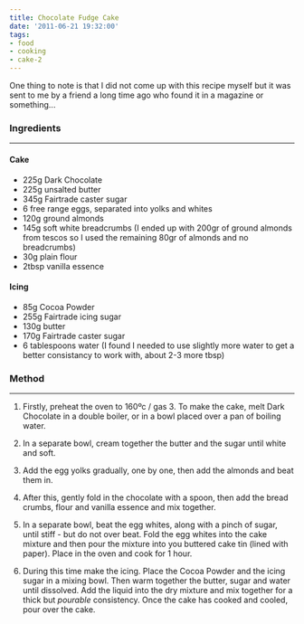 ```yaml
---
title: Chocolate Fudge Cake
date: '2011-06-21 19:32:00'
tags:
- food
- cooking
- cake-2
---
```


One thing to note is that I did not come up with this recipe myself but it was sent to me by a friend a long time ago who found it in a magazine or something...

### Ingredients

---
#### Cake

* 225g Dark Chocolate
* 225g unsalted butter
* 345g Fairtrade caster sugar
* 6 free range eggs, separated into yolks and whites
* 120g ground almonds
* 145g soft white breadcrumbs (I ended up with 200gr of ground almonds from tescos so I used the remaining 80gr of almonds and no breadcrumbs)
* 30g plain flour
* 2tbsp vanilla essence

#### Icing

* 85g Cocoa Powder
* 255g Fairtrade icing sugar
* 130g butter
* 170g Fairtrade caster sugar
* 6 tablespoons water (I found I needed to use slightly more water to get a better consistancy to work with, about 2-3 more tbsp)

### Method

---

1. Firstly, preheat the oven to 160ºc / gas 3. To make the cake, melt Dark Chocolate in a double boiler, or in a bowl placed over a pan of boiling water. 

2. In a separate bowl, cream together the butter and the sugar until white and soft. 

3. Add the egg yolks gradually, one by one, then add the almonds and beat them in. 

4. After this, gently fold in the chocolate with a spoon, then add the bread crumbs, flour and vanilla essence and mix together. 

5. In a separate bowl, beat the egg whites, along with a pinch of sugar, until stiff - but do not over beat. Fold the egg whites into the cake mixture and then pour the mixture into you buttered cake tin (lined with paper). Place in the oven and cook for 1 hour.

6. During this time make the icing. Place the Cocoa Powder and the icing sugar in a mixing bowl. Then warm together the butter, sugar and water until dissolved. Add the liquid into the dry mixture and mix together for a thick but *pourable* consistency. Once the cake has cooked and cooled, pour over the cake.